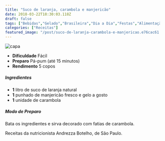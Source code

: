 ```yaml
---
title: "Suco de laranja, carambola e manjericão"
date: 2018-03-22T18:30:03.118Z
draft: false
tags: ["Bebidas","Gelado","Brasileira","Dia a Dia","Festas","Alimentação saudável","Alimentos funcionais"]
categories: ["Receitas"]
featured_image: "/post/suco-de-laranja-carambola-e-manjericao.e76cac61.jpg"
---
```


![capa](/post/suco-de-laranja-carambola-e-manjericao.e76cac61.jpg)

*   **Dificuldade** Fácil
*   **Preparo** Pá-pum (até 15 minutos)
*   **Rendimento** 5 copos

##### Ingredientes

*   **1** litro de suco de laranja natural
*   **1** punhado de manjericão fresco e gelo a gosto
*   **1** unidade de carambola

##### Modo de Preparo

Bata os ingredientes e sirva decorado com fatias de carambola.

Receitas da nutricionista Andrezza Botelho, de São Paulo.
